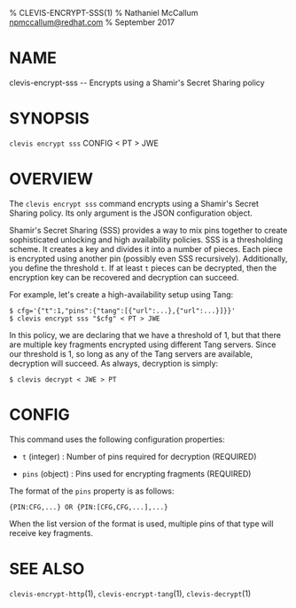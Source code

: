 % CLEVIS-ENCRYPT-SSS(1)
% Nathaniel McCallum <npmccallum@redhat.com>
% September 2017

# NAME

clevis-encrypt-sss -- Encrypts using a Shamir's Secret Sharing policy 

# SYNOPSIS

`clevis encrypt sss` CONFIG < PT > JWE

# OVERVIEW

The `clevis encrypt sss` command encrypts using a Shamir's Secret Sharing
policy. Its only argument is the JSON configuration object.

Shamir's Secret Sharing (SSS) provides a way to mix pins together to create
sophisticated unlocking and high availability policies. SSS is a thresholding
scheme. It creates a key and divides it into a number of pieces. Each piece is
encrypted using another pin (possibly even SSS recursively). Additionally,
you define the threshold `t`. If at least `t` pieces can be decrypted, then
the encryption key can be recovered and decryption can succeed.

For example, let's create a high-availability setup using Tang:

    $ cfg='{"t":1,"pins":{"tang":[{"url":...},{"url":...}]}}'
    $ clevis encrypt sss "$cfg" < PT > JWE

In this policy, we are declaring that we have a threshold of 1, but that there
are multiple key fragments encrypted using different Tang servers. Since our
threshold is 1, so long as any of the Tang servers are available, decryption
will succeed. As always, decryption is simply:

    $ clevis decrypt < JWE > PT

# CONFIG

This command uses the following configuration properties:

* `t` (integer) :
  Number of pins required for decryption (REQUIRED)

* `pins` (object) :
  Pins used for encrypting fragments (REQUIRED)

The format of the `pins` property is as follows:

    {PIN:CFG,...} OR {PIN:[CFG,CFG,...],...}

When the list version of the format is used, multiple pins of that type will
receive key fragments.

# SEE ALSO

`clevis-encrypt-http`(1),
`clevis-encrypt-tang`(1),
`clevis-decrypt`(1)
